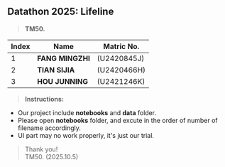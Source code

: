 ## Datathon 2025: Lifeline   
>
> __TM50.__  
  
 |Index |Name| Matric No.|
 |------|-------------------|-------------|
 | 1 | __FANG MINGZHI__ |(U2420845J)|
 | 2 |__TIAN SIJIA__ | (U2420466H)|
 | 3 |__HOU JUNNING__ |(U2421246K)|
  

>__Instructions:__  
* Our project include __notebooks__ and __data__ folder.  
* Please open __notebooks__ folder, and excute in the order of number of filename accordingly.  
* UI part may no work properly, it's just our trial.  
  

>Thank you!  
>TM50.  (2025.10.5) 
  

